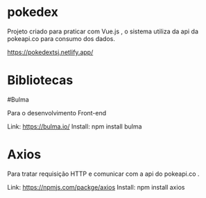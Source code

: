 # pokedex

Projeto criado para praticar com Vue.js , o sistema utiliza da api da pokeapi.co para consumo dos dados.

https://pokedextsj.netlify.app/

# Bibliotecas 

#Bulma

Para o desenvolvimento Front-end

Link: https://bulma.io/
Install: npm install bulma

# Axios 

Para tratar requisição HTTP e comunicar com a api do pokeapi.co .

Link: https://npmjs.com/packge/axios
Install: npm install axios


